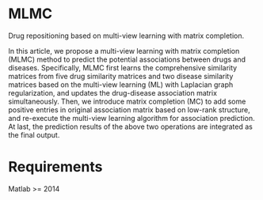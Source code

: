 # MLMC

Drug repositioning based on multi-view learning with matrix completion.

In this article, we propose a multi-view learning with matrix completion (MLMC) method to predict the potential associations between drugs and diseases. Specifically, MLMC first learns the comprehensive similarity matrices from five drug similarity matrices and two disease similarity matrices based on the multi-view learning (ML) with Laplacian graph regularization, and updates the drug-disease association matrix simultaneously. Then, we introduce matrix completion (MC) to add some positive entries in original association matrix based on low-rank structure, and re-execute the multi-view learning algorithm for association prediction. At last, the prediction results of the above two operations are integrated as the final output.

# Requirements

Matlab >= 2014
